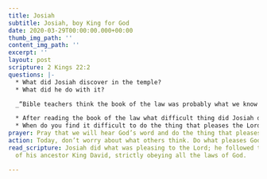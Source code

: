 ```yaml
---
title: Josiah
subtitle: Josiah, boy King for God
date: 2020-03-29T00:00:00.000+00:00
thumb_img_path: ''
content_img_path: ''
excerpt: ''
layout: post
scripture: 2 Kings 22:2
questions: |-
  * What did Josiah discover in the temple?
  * What did he do with it?

  _“Bible teachers think the book of the law was probably what we know as Deuteronomy in our Bible. It was recorded by Moses and contained the 10 commandments.”_

  * After reading the book of the law what difficult thing did Josiah do?
  * When do you find it difficult to do the thing that pleases the Lord?
prayer: Pray that we will hear God’s word and do the thing that pleases him.
action: Today, don’t worry about what others think. Do what pleases God!
read_scripture: Josiah did what was pleasing to the Lord; he followed the example
  of his ancestor King David, strictly obeying all the laws of God.

---
```

